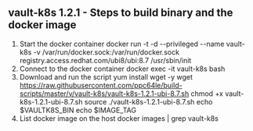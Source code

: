 vault-k8s 1.2.1 - Steps to build binary and the docker image
-------------------------------------------------------------
1. Start the docker container
   docker run -t -d --privileged --name vault-k8s -v /var/run/docker.sock:/var/run/docker.sock registry.access.redhat.com/ubi8/ubi:8.7 /usr/sbin/init
2. Connect to the docker container
   docker exec -it vault-k8s bash
3. Download and run the script
   yum install wget -y
   wget https://raw.githubusercontent.com/ppc64le/build-scripts/master/v/vault-k8s/vault-k8s-1.2.1-ubi-8.7.sh
   chmod +x vault-k8s-1.2.1-ubi-8.7.sh
   source ./vault-k8s-1.2.1-ubi-8.7.sh
   echo $VAULTK8S_BIN
   echo $IMAGE_TAG
4. List docker image on the host
   docker images | grep vault-k8s
